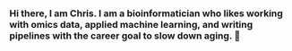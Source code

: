 ### Hi there, I am Chris. I am a bioinformatician who likes working with omics data, applied machine learning, and writing pipelines with the career goal to slow down aging. 👋

